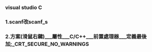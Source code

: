 ### visual studio C 
### 1.scanf改scanf_s
### 2.方案(滑鼠右鍵)___屬性___C/C++___前置處理器___定義最後加;_CRT_SECURE_NO_WARNINGS
